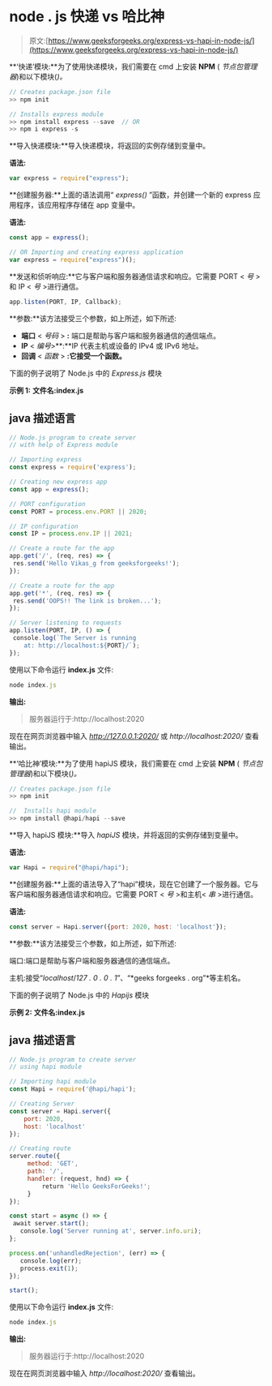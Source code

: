 # node . js 快递 vs 哈比神

> 原文:[https://www.geeksforgeeks.org/express-vs-hapi-in-node-js/](https://www.geeksforgeeks.org/express-vs-hapi-in-node-js/)

**‘快递’模块:**为了使用快递模块，我们需要在 cmd 上安装 **NPM** ( *节点包管理器*)和以下模块(*)。*

```js
// Creates package.json file
>> npm init 

// Installs express module
>> npm install express --save  // OR
>> npm i express -s 
```

**导入快递模块:**导入快递模块，将返回的实例存储到变量中。

**语法:**

```js
var express = require("express");
```

**创建服务器:**上面的语法调用“ *express()* ”函数，并创建一个新的 express 应用程序，该应用程序存储在 app 变量中。

**语法:**

```js
const app = express();    

// OR Importing and creating express application
var express = require("express")();  
```

**发送和侦听响应:**它与客户端和服务器通信请求和响应。它需要 PORT < *号* >和 IP < *号* >进行通信。

```js
app.listen(PORT, IP, Callback);
```

**参数:**该方法接受三个参数，如上所述，如下所述:

*   **端口** < *号码* > **:** 端口是帮助与客户端和服务器通信的通信端点。
*   **IP** < *编号*>**:**IP 代表主机或设备的 IPv4 或 IPv6 地址。
*   **回调** < *函数* > **:它接受一个函数。**

下面的例子说明了 Node.js 中的 *Express.js* 模块

**示例 1:** **文件名:index.js**

## java 描述语言

```js
// Node.js program to create server 
// with help of Express module

// Importing express 
const express = require('express');

// Creating new express app 
const app = express();

// PORT configuration
const PORT = process.env.PORT || 2020;

// IP configuration
const IP = process.env.IP || 2021;

// Create a route for the app
app.get('/', (req, res) => {
 res.send('Hello Vikas_g from geeksforgeeks!');
});

// Create a route for the app
app.get('*', (req, res) => {
 res.send('OOPS!! The link is broken...');
});

// Server listening to requests
app.listen(PORT, IP, () => {
 console.log(`The Server is running
    at: http://localhost:${PORT}/`);
});
```

使用以下命令运行 **index.js** 文件:

```js
node index.js
```

**输出:**

> 服务器运行于:http://localhost:2020

现在在网页浏览器中输入 *http://127.0.0.1:2020/* 或 *http://localhost:2020/* 查看输出。

**‘哈比神’模块:**为了使用 hapiJS 模块，我们需要在 cmd 上安装 **NPM** ( *节点包管理器*)和以下模块(*)。*

```js
// Creates package.json file
>> npm init 

//  Installs hapi module
>> npm install @hapi/hapi --save 
```

**导入 hapiJS 模块:**导入 *hapiJS* 模块，并将返回的实例存储到变量中。

**语法:**

```js
var Hapi = require("@hapi/hapi");
```

**创建服务器:**上面的语法导入了“hapi”模块，现在它创建了一个服务器。它与客户端和服务器通信请求和响应。它需要 PORT < *号* >和主机< *串* >进行通信。

**语法:**

```js
const server = Hapi.server({port: 2020, host: 'localhost'});
```

**参数:**该方法接受三个参数，如上所述，如下所述:

端口<number>:端口是帮助与客户端和服务器通信的通信端点。</number>

主机<string>:接受“*localhost*/*127 . 0 . 0 . 1*”、“*geeks forgeeks . org”*等主机名。</string>

下面的例子说明了 Node.js 中的 *Hapijs* 模块

**示例 2:** **文件名:index.js**

## java 描述语言

```js
// Node.js program to create server
// using hapi module

// Importing hapi module
const Hapi = require('@hapi/hapi');

// Creating Server
const server = Hapi.server({
    port: 2020,
    host: 'localhost'
});

// Creating route
server.route({
     method: 'GET',
     path: '/',
     handler: (request, hnd) => {
         return 'Hello GeeksForGeeks!';
     }
});

const start = async () => {
 await server.start();
   console.log('Server running at', server.info.uri);
};

process.on('unhandledRejection', (err) => {
   console.log(err);
   process.exit(1);
});

start();
```

使用以下命令运行 **index.js** 文件:

```js
node index.js
```

**输出:**

> 服务器运行于:http://localhost:2020

现在在网页浏览器中输入 *http://localhost:2020/* 查看输出。